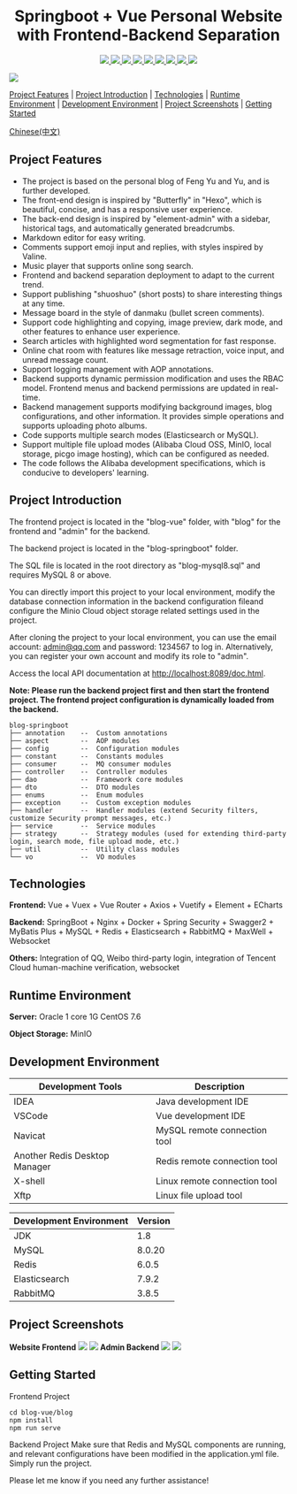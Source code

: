 # <center>Springboot + Vue Personal Website with Frontend-Backend Separation

<p align="center">
   <a target="_blank" href="#">
      <img src="https://img.shields.io/hexpm/l/plug.svg"/>
      <img src="https://img.shields.io/badge/JDK-1.8+-green.svg"/>
      <img src="https://img.shields.io/badge/springboot-2.4.2.RELEASE-green"/>
      <img src="https://img.shields.io/badge/vue-2.5.17-green"/>
      <img src="https://img.shields.io/badge/mysql-8.0.20-green"/>
      <img src="https://img.shields.io/badge/mybatis--plus-3.4.0-green"/>
      <img src="https://img.shields.io/badge/redis-6.0.5-green"/>
      <img src="https://img.shields.io/badge/elasticsearch-7.9.2-green"/>
      <img src="https://img.shields.io/badge/rabbitmq-3.8.5-green"/>
   </a>
</p>

![](https://cdn.jsdelivr.net/gh/Wayne-HJ/pictures@main/img/20230518210626.png)

[Project Features](#project-features) | [Project Introduction](#project-introduction) | [Technologies](#technologies) | [Runtime Environment](#runtime-environment) | [Development Environment](#development-environment) | [Project Screenshots](#project-screenshots) | [Getting Started](#getting-started)

[Chinese(中文)](README_CN.md)
## Project Features

- The project is based on the personal blog of Feng Yu and Yu, and is further developed.
- The front-end design is inspired by "Butterfly" in "Hexo", which is beautiful, concise, and has a responsive user experience.
- The back-end design is inspired by "element-admin" with a sidebar, historical tags, and automatically generated breadcrumbs.
- Markdown editor for easy writing.
- Comments support emoji input and replies, with styles inspired by Valine.
- Music player that supports online song search.
- Frontend and backend separation deployment to adapt to the current trend.
- Support publishing "shuoshuo" (short posts) to share interesting things at any time.
- Message board in the style of danmaku (bullet screen comments).
- Support code highlighting and copying, image preview, dark mode, and other features to enhance user experience.
- Search articles with highlighted word segmentation for fast response.
- Online chat room with features like message retraction, voice input, and unread message count.
- Support logging management with AOP annotations.
- Backend supports dynamic permission modification and uses the RBAC model. Frontend menus and backend permissions are updated in real-time.
- Backend management supports modifying background images, blog configurations, and other information. It provides simple operations and supports uploading photo albums.
- Code supports multiple search modes (Elasticsearch or MySQL).
- Support multiple file upload modes (Alibaba Cloud OSS, MinIO, local storage, picgo image hosting), which can be configured as needed.
- The code follows the Alibaba development specifications, which is conducive to developers' learning.

## Project Introduction

The frontend project is located in the "blog-vue" folder, with "blog" for the frontend and "admin" for the backend.

The backend project is located in the "blog-springboot" folder.

The SQL file is located in the root directory as "blog-mysql8.sql" and requires MySQL 8 or above.

You can directly import this project to your local environment, modify the database connection information in the backend configuration fileand configure the Minio Cloud object storage related settings used in the project.

After cloning the project to your local environment, you can use the email account: admin@qq.com and password: 1234567 to log in. Alternatively, you can register your own account and modify its role to "admin".

Access the local API documentation at [http://localhost:8089/doc.html](http://localhost:8089/doc.html).

**Note: Please run the backend project first and then start the frontend project. The frontend project configuration is dynamically loaded from the backend.**

```
blog-springboot
├── annotation    --  Custom annotations
├── aspect        --  AOP modules
├── config        --  Configuration modules
├── constant      --  Constants modules
├── consumer      --  MQ consumer modules
├── controller    --  Controller modules
├── dao           --  Framework core modules
├── dto           --  DTO modules
├── enums         --  Enum modules
├── exception     --  Custom exception modules
├── handler       --  Handler modules (extend Security filters, customize Security prompt messages, etc.)
├── service       --  Service modules
├── strategy      --  Strategy modules (used for extending third-party login, search mode, file upload mode, etc.)
├── util          --  Utility class modules
└── vo            --  VO modules
```

## Technologies

**Frontend:** Vue + Vuex + Vue Router + Axios + Vuetify + Element + ECharts

**Backend:** SpringBoot + Nginx + Docker + Spring Security + Swagger2 + MyBatis Plus + MySQL + Redis + Elasticsearch + RabbitMQ + MaxWell + Websocket

**Others:** Integration of QQ, Weibo third-party login, integration of Tencent Cloud human-machine verification, websocket

## Runtime Environment

**Server:** Oracle 1 core 1G CentOS 7.6

**Object Storage:** MinIO

## Development Environment

|Development Tools|Description|
|-|-|
|IDEA|Java development IDE|
|VSCode|Vue development IDE|
|Navicat|MySQL remote connection tool|
|Another Redis Desktop Manager|Redis remote connection tool|
|X-shell|Linux remote connection tool|
|Xftp|Linux file upload tool|

|Development Environment|Version|
|-|-|
|JDK|1.8|
|MySQL|8.0.20|
|Redis|6.0.5|
|Elasticsearch|7.9.2|
|RabbitMQ|3.8.5|

## Project Screenshots
**Website Frontend**
![](https://cdn.jsdelivr.net/gh/Wayne-HJ/pictures@main/img/20230518210853.png)
![](https://cdn.jsdelivr.net/gh/Wayne-HJ/pictures@main/img/20230518210948.png)
**Admin Backend**
![](https://cdn.jsdelivr.net/gh/Wayne-HJ/pictures@main/img/20230603234349.png)
![](https://cdn.jsdelivr.net/gh/Wayne-HJ/pictures@main/img/202306111700664.png)

## Getting Started

Frontend Project
```
cd blog-vue/blog
npm install
npm run serve
```

Backend Project
Make sure that Redis and MySQL components are running, and relevant configurations have been modified in the application.yml file. Simply run the project.

Please let me know if you need any further assistance!